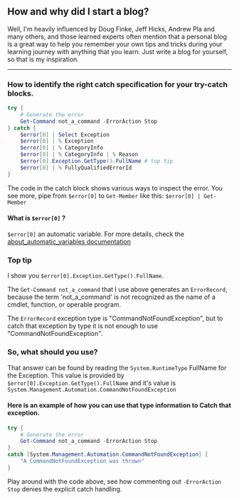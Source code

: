 ## How and why did I start a blog?

Well, I'm heavily influenced by Doug Finke, Jeff Hicks, Andrew Pla and many others, and those learned experts often mention that a personal blog is
a great way to help you remember your own tips and tricks during your learning journey with anything that you learn. Just write a blog for yourself, so that is my inspiration.

---

### How to identify the right catch specification for your try-catch blocks.

```powershell
try {
    # Generate the error
    Get-Command not_a_command -ErrorAction Stop
} catch {
    $error[0] | Select Exception
    $error[0] | % Exception
    $error[0] | % CategoryInfo
    $error[0] | % CategoryInfo | % Reason
    $error[0].Exception.GetType().FullName # top tip
    $error[0] | % FullyQualifiedErrorId
}
```

The code in the catch block shows various ways to inspect the error. You see more, pipe from `$error[0]` to `Get-Member` like this: `$error[0] | Get-Member`

#### What is `$error[0]` ?

`$error[0]` an automatic variable. For more details, check the [about_automatic_variables documentation](https://learn.microsoft.com/en-us/powershell/module/microsoft.powershell.core/about/about_automatic_variables)

### Top tip
I show you `$error[0].Exception.GetType().FullName`.

The `Get-Command not_a_command` that I use above generates an `ErrorRecord`, because the term 'not_a_command' is not recognized as the name of a cmdlet, function, or operable program.

The `ErrorRecord` exception type is "CommandNotFoundException", but to catch that exception by type it is not enough to use "CommandNotFoundException".

### So, what should you use?
That answer can be found by reading the `System.RuntimeType` FullName for the Exception.
This value is provided by `$error[0].Exception.GetType().FullName` and it's value is `System.Management.Automation.CommandNotFoundException`

#### Here is an example of how you can use that type information to Catch that exception.

```powershell
try {
    # Generate the error
    Get-Command not_a_command -ErrorAction Stop
}
catch [System.Management.Automation.CommandNotFoundException] {
    "A CommandNotFoundException was thrown"
}

```

Play around with the code above, see how commenting out `-ErrorAction Stop` denies the explicit catch handling.
